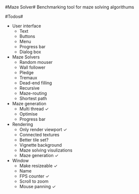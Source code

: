 ﻿#Maze Solver#
Benchmarking tool for maze solving algorithums

#Todos#
 - User interface
	 - Text
	 - Buttons
	 - Menu
	 - Progress bar
	 - Dialog box
 - Maze Solvers
	 - Random mouser
	 - Wall follower
	 - Pledge
	 - Tremaux
	 - Dead-end filling
	 - Recursive
	 - Maze-routing
	 - Shortest path
 - Maze generation
	 - Multi thread ✓
	 - Optimise
	 - Progress bar
 - Rendering
	 - Only render viewport ✓
	 - Connected textures
	 - Better tile set?
	 - Vignette background
	 - Maze solving visulizations
	 - Maze generation ✓
 - Window
	 - Make resizeable ✓
	 - Name
	 - FPS counter ✓
	 - Scroll to zoom 
	 - Mouse panning ✓
